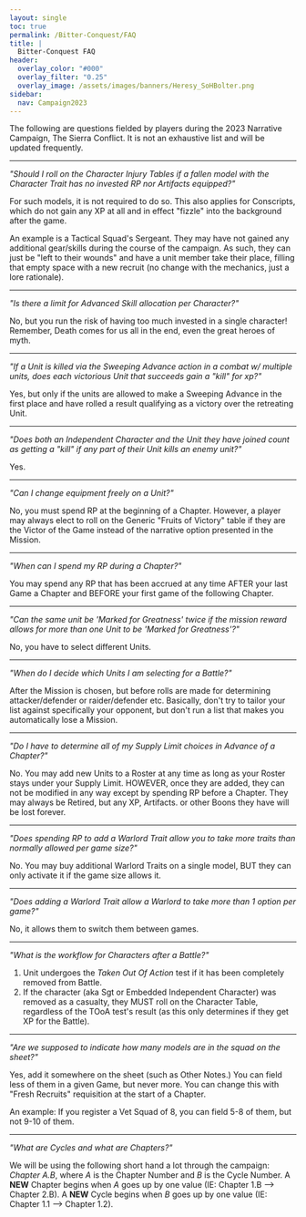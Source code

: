 ```yaml
---
layout: single
toc: true
permalink: /Bitter-Conquest/FAQ
title: |
  Bitter-Conquest FAQ
header:
  overlay_color: "#000"
  overlay_filter: "0.25"
  overlay_image: /assets/images/banners/Heresy_SoHBolter.png
sidebar:
  nav: Campaign2023
---
```


The following are questions fielded by players during the 2023 Narrative Campaign, The Sierra Conflict. It is not an exhaustive list and will be updated frequently.

---

_"Should I roll on the Character Injury Tables if a fallen model with the Character Trait has no invested RP nor Artifacts equipped?"_

For such models, it is not required to do so. This also applies for Conscripts, which do not gain any XP at all and in effect "fizzle" into the background after the game. 

An example is a Tactical Squad's Sergeant. They may have not gained any additional gear/skills during the course of the campaign. As such, they can just be "left to their wounds" and have a unit member take their place, filling that empty space with a new recruit (no change with the mechanics, just a lore rationale).

---

_"Is there a limit for Advanced Skill allocation per Character?"_

No, but you run the risk of having too much invested in a single character! Remember, Death comes for us all in the end, even the great heroes of myth.

---

_"If a Unit is killed via the Sweeping Advance action in a combat w/ multiple units, does each victorious Unit that succeeds gain a "kill" for xp?"_

Yes, but only if the units are allowed to make a Sweeping Advance in the first place and have rolled a result qualifying as a victory over the retreating Unit.

---

_"Does both an Independent Character and the Unit they have joined count as getting a "kill" if any part of their Unit kills an enemy unit?"_

Yes.

---

_"Can I change equipment freely on a Unit?"_

No, you must spend RP at the beginning of a Chapter. However, a player may always elect to roll on the Generic "Fruits of Victory" table if they are the Victor of the Game instead of the narrative option presented in the Mission.

---

_"When can I spend my RP during a Chapter?"_

You may spend any RP that has been accrued at any time AFTER your last Game a Chapter and BEFORE your first game of the following Chapter.

---

_"Can the same unit be 'Marked for Greatness' twice if the mission reward allows for more than one Unit to be 'Marked for Greatness'?"_

No, you have to select different Units.

---

_"When do I decide which Units I am selecting for a Battle?"_

After the Mission is chosen, but before rolls are made for determining attacker/defender or raider/defender etc. Basically, don't try to tailor your list against specifically your opponent, but don't run a list that makes you automatically lose a Mission.

---

_"Do I have to determine all of my Supply Limit choices in Advance of a Chapter?"_

No. You may add new Units to a Roster at any time as long as your Roster stays under your Supply Limit. HOWEVER, once they are added, they can not be modified in any way except by spending RP before a Chapter. They may always be Retired, but any XP, Artifacts. or other Boons they have will be lost forever.

---

_"Does spending RP to add a Warlord Trait allow you to take more traits than normally allowed per game size?"_

No. You may buy additional Warlord Traits on a single model, BUT they can only activate it if the game size allows it.

---

_"Does adding a Warlord Trait allow a Warlord to take more than 1 option per game?"_

No, it allows them to switch them between games.

---

_"What is the workflow for Characters after a Battle?"_

1) Unit undergoes the *Taken Out Of Action* test if it has been completely removed from Battle.
2) If the character (aka Sgt or Embedded Independent Character) was removed as a casualty, they MUST roll on the Character Table, regardless of the TOoA test's result (as this only determines if they get XP for the Battle).

---

_"Are we supposed to indicate how many models are in the squad on the sheet?"_

Yes, add it somewhere on the sheet (such as Other Notes.) You can field less of them in a given Game, but never more. You can change this with "Fresh Recruits" requisition at the start of a Chapter.

An example: If you register a Vet Squad of 8, you can field 5-8 of them, but not 9-10 of them. 

---

_"What are Cycles and what are Chapters?"_

We will be using the following short hand a lot through the campaign: *Chapter A.B*, where *A* is the Chapter Number and *B* is the Cycle Number. A **NEW** Chapter begins when *A* goes up by one value (IE: Chapter 1.B --> Chapter 2.B). A **NEW** Cycle begins when *B* goes up by one value (IE: Chapter 1.1 --> Chapter 1.2).
